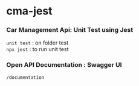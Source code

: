# cma-jest

### Car Management Api: Unit Test using Jest

`unit test` : on folder test <br/>
`npx jest` : to run unit test

### Open API Documentation : Swagger UI
`/documentation`
